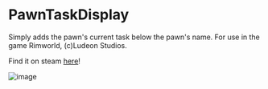 # PawnTaskDisplay

Simply adds the pawn's current task below the pawn's name. For use in the game Rimworld, (c)Ludeon Studios.

Find it on steam [here](https://steamcommunity.com/sharedfiles/filedetails/?id=3335474906)!

![image](https://github.com/user-attachments/assets/48b5c28f-3159-4dff-8f33-7a70976a30bf)
